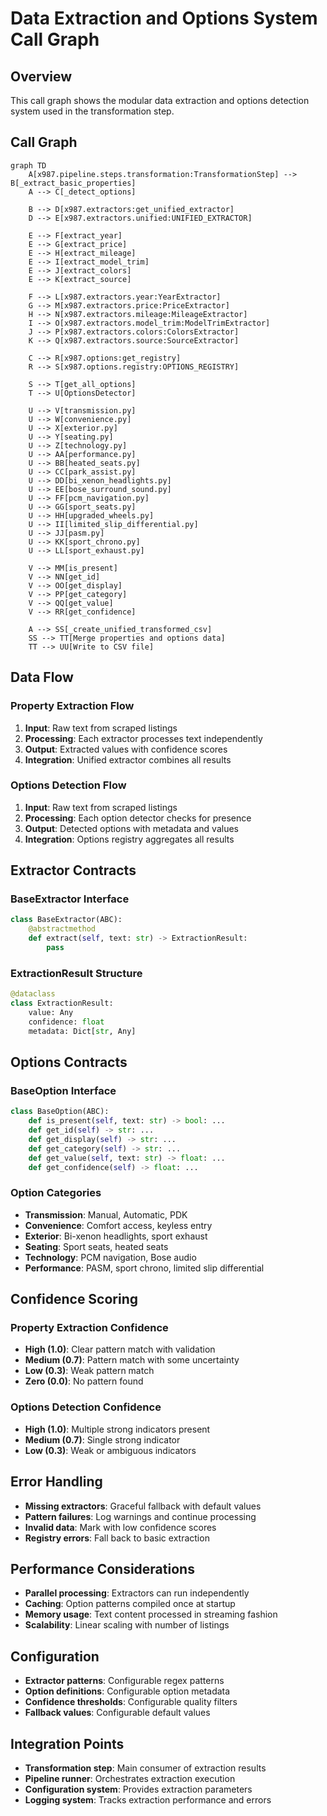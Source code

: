 # Data Extraction and Options System Call Graph

## Overview
This call graph shows the modular data extraction and options detection system used in the transformation step.

## Call Graph

```mermaid
graph TD
    A[x987.pipeline.steps.transformation:TransformationStep] --> B[_extract_basic_properties]
    A --> C[_detect_options]
    
    B --> D[x987.extractors:get_unified_extractor]
    D --> E[x987.extractors.unified:UNIFIED_EXTRACTOR]
    
    E --> F[extract_year]
    E --> G[extract_price]
    E --> H[extract_mileage]
    E --> I[extract_model_trim]
    E --> J[extract_colors]
    E --> K[extract_source]
    
    F --> L[x987.extractors.year:YearExtractor]
    G --> M[x987.extractors.price:PriceExtractor]
    H --> N[x987.extractors.mileage:MileageExtractor]
    I --> O[x987.extractors.model_trim:ModelTrimExtractor]
    J --> P[x987.extractors.colors:ColorsExtractor]
    K --> Q[x987.extractors.source:SourceExtractor]
    
    C --> R[x987.options:get_registry]
    R --> S[x987.options.registry:OPTIONS_REGISTRY]
    
    S --> T[get_all_options]
    T --> U[OptionsDetector]
    
    U --> V[transmission.py]
    U --> W[convenience.py]
    U --> X[exterior.py]
    U --> Y[seating.py]
    U --> Z[technology.py]
    U --> AA[performance.py]
    U --> BB[heated_seats.py]
    U --> CC[park_assist.py]
    U --> DD[bi_xenon_headlights.py]
    U --> EE[bose_surround_sound.py]
    U --> FF[pcm_navigation.py]
    U --> GG[sport_seats.py]
    U --> HH[upgraded_wheels.py]
    U --> II[limited_slip_differential.py]
    U --> JJ[pasm.py]
    U --> KK[sport_chrono.py]
    U --> LL[sport_exhaust.py]
    
    V --> MM[is_present]
    V --> NN[get_id]
    V --> OO[get_display]
    V --> PP[get_category]
    V --> QQ[get_value]
    V --> RR[get_confidence]
    
    A --> SS[_create_unified_transformed_csv]
    SS --> TT[Merge properties and options data]
    TT --> UU[Write to CSV file]
```

## Data Flow

### Property Extraction Flow
1. **Input**: Raw text from scraped listings
2. **Processing**: Each extractor processes text independently
3. **Output**: Extracted values with confidence scores
4. **Integration**: Unified extractor combines all results

### Options Detection Flow
1. **Input**: Raw text from scraped listings
2. **Processing**: Each option detector checks for presence
3. **Output**: Detected options with metadata and values
4. **Integration**: Options registry aggregates all results

## Extractor Contracts

### BaseExtractor Interface
```python
class BaseExtractor(ABC):
    @abstractmethod
    def extract(self, text: str) -> ExtractionResult:
        pass
```

### ExtractionResult Structure
```python
@dataclass
class ExtractionResult:
    value: Any
    confidence: float
    metadata: Dict[str, Any]
```

## Options Contracts

### BaseOption Interface
```python
class BaseOption(ABC):
    def is_present(self, text: str) -> bool: ...
    def get_id(self) -> str: ...
    def get_display(self) -> str: ...
    def get_category(self) -> str: ...
    def get_value(self, text: str) -> float: ...
    def get_confidence(self) -> float: ...
```

### Option Categories
- **Transmission**: Manual, Automatic, PDK
- **Convenience**: Comfort access, keyless entry
- **Exterior**: Bi-xenon headlights, sport exhaust
- **Seating**: Sport seats, heated seats
- **Technology**: PCM navigation, Bose audio
- **Performance**: PASM, sport chrono, limited slip differential

## Confidence Scoring

### Property Extraction Confidence
- **High (1.0)**: Clear pattern match with validation
- **Medium (0.7)**: Pattern match with some uncertainty
- **Low (0.3)**: Weak pattern match
- **Zero (0.0)**: No pattern found

### Options Detection Confidence
- **High (1.0)**: Multiple strong indicators present
- **Medium (0.7)**: Single strong indicator
- **Low (0.3)**: Weak or ambiguous indicators

## Error Handling

- **Missing extractors**: Graceful fallback with default values
- **Pattern failures**: Log warnings and continue processing
- **Invalid data**: Mark with low confidence scores
- **Registry errors**: Fall back to basic extraction

## Performance Considerations

- **Parallel processing**: Extractors can run independently
- **Caching**: Option patterns compiled once at startup
- **Memory usage**: Text content processed in streaming fashion
- **Scalability**: Linear scaling with number of listings

## Configuration

- **Extractor patterns**: Configurable regex patterns
- **Option definitions**: Configurable option metadata
- **Confidence thresholds**: Configurable quality filters
- **Fallback values**: Configurable default values

## Integration Points

- **Transformation step**: Main consumer of extraction results
- **Pipeline runner**: Orchestrates extraction execution
- **Configuration system**: Provides extraction parameters
- **Logging system**: Tracks extraction performance and errors

